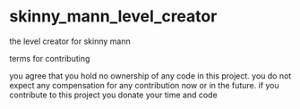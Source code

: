 # skinny_mann_level_creator
the level creator for skinny mann

terms for contributing

you agree that you hold no ownership of any code in this project.
you do not expect any compensation for any contribution now or in the future.
if you contribute to this project you donate your time and code
